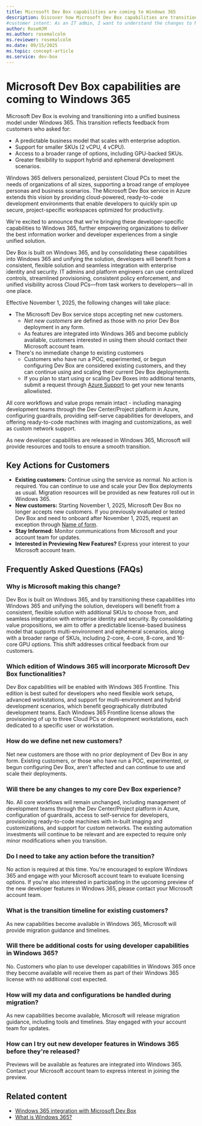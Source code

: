 ```yaml
---
title: Microsoft Dev Box capabilities are coming to Windows 365
description: Discover how Microsoft Dev Box capabilities are transitioning to Windows 365, offering unified solutions for developers and IT admins starting in November 2025.
#customer intent: As an IT admin, I want to understand the changes to Microsoft Dev Box so that I can plan for the transition to Windows 365.
author: RoseHJM
ms.author: rosemalcolm
ms.reviewer: rosemalcolm
ms.date: 09/15/2025
ms.topic: concept-article
ms.service: dev-box
---
```


# Microsoft Dev Box capabilities are coming to Windows 365

Microsoft Dev Box is evolving and transitioning into a unified business model under Windows 365. This transition reflects feedback from customers who asked for: 

- A predictable business model that scales with enterprise adoption. 
- Support for smaller SKUs (2 vCPU, 4 vCPU). 
- Access to a broader range of options, including GPU-backed SKUs. 
- Greater flexibility to support hybrid and ephemeral development scenarios. 

Windows 365 delivers personalized, persistent Cloud PCs to meet the needs of organizations of all sizes, supporting a broad range of employee personas and business scenarios. The Microsoft Dev Box service in Azure extends this vision by providing cloud-powered, ready-to-code development environments that enable developers to quickly spin up secure, project-specific workspaces optimized for productivity. 

We're excited to announce that we're bringing these developer-specific capabilities to Windows 365, further empowering organizations to deliver the best information worker and developer experiences from a single unified solution. 

Dev Box is built on Windows 365, and by consolidating these capabilities into Windows 365 and unifying the solution, developers will benefit from a consistent, flexible solution and seamless integration with enterprise identity and security. IT admins and platform engineers can use centralized controls, streamlined provisioning, consistent policy enforcement, and unified visibility across Cloud PCs—from task workers to developers—all in one place. 

Effective November 1, 2025, the following changes will take place: 

- The Microsoft Dev Box service stops accepting net new customers. 
    - *Net new customers* are defined as those with no prior Dev Box deployment in any form. 
    - As features are integrated into Windows 365 and become publicly available, customers interested in using them should contact their Microsoft account team. 
- There's no immediate change to existing customers 
    - Customers who have run a POC, experimented, or begun configuring Dev Box are considered existing customers, and they can continue using and scaling their current Dev Box deployments. 
    - If you plan to start using or scaling Dev Boxes into additional tenants, submit a request through [Azure Support](https://go.microsoft.com/fwlink/p/?linkid=2202692&clcid=0x409) to get your new tenants allowlisted.  

All core workflows and value props remain intact - including managing development teams through the Dev Center/Project platform in Azure, configuring guardrails, providing self-serve capabilities for developers, and offering ready-to-code machines with imaging and customizations, as well as custom network support. 

As new developer capabilities are released in Windows 365, Microsoft will provide resources and tools to ensure a smooth transition.  

## Key Actions for Customers 

- **Existing customers:** Continue using the service as normal. No action is required. You can continue to use and scale your Dev Box deployments as usual. Migration resources will be provided as new features roll out in Windows 365. 
- **New customers:** Starting November 1, 2025, Microsoft Dev Box no longer accepts new customers. If you previously evaluated or tested Dev Box and need to onboard after November 1, 2025, request an exception through [Name of form](https://aka.ms/link-to-form).
- **Stay Informed:** Monitor communications from Microsoft and your account team for updates. 
- **Interested in Previewing New Features?** Express your interest to your Microsoft account team. 

## Frequently Asked Questions (FAQs) 

### Why is Microsoft making this change? 

Dev Box is built on Windows 365, and by transitioning these capabilities into Windows 365 and unifying the solution, developers will benefit from a consistent, flexible solution with additional SKUs to choose from, and seamless integration with enterprise identity and security. By consolidating value propositions, we aim to offer a predictable license-based business model that supports multi-environment and ephemeral scenarios, along with a broader range of SKUs, including 2-core, 4-core, 8-core, and 16-core GPU options. This shift addresses critical feedback from our customers. 

### Which edition of Windows 365 will incorporate Microsoft Dev Box functionalities? 

Dev Box capabilities will be enabled with Windows 365 Frontline. This edition is best suited for developers who need flexible work setups, advanced workstations, and support for multi-environment and hybrid development scenarios, which benefit geographically distributed development teams. Each Windows 365 Frontline license allows the provisioning of up to three Cloud PCs or development workstations, each dedicated to a specific user or workstation. 

### How do we define net new customers? 

Net new customers are those with no prior deployment of Dev Box in any form. Existing customers, or those who have run a POC, experimented, or begun configuring Dev Box, aren't affected and can continue to use and scale their deployments.  

### Will there be any changes to my core Dev Box experience? 

No. All core workflows will remain unchanged, including management of development teams through the Dev Center/Project platform in Azure, configuration of guardrails, access to self-service for developers, provisioning ready-to-code machines with in-built imaging and customizations, and support for custom networks. The existing automation investments will continue to be relevant and are expected to require only minor modifications when you transition. 

### Do I need to take any action before the transition? 

No action is required at this time. You're encouraged to explore Windows 365 and engage with your Microsoft account team to evaluate licensing options. If you're also interested in participating in the upcoming preview of the new developer features in Windows 365, please contact your Microsoft account team. 

### What is the transition timeline for existing customers? 

As new capabilities become available in Windows 365, Microsoft will provide migration guidance and timelines. 

### Will there be additional costs for using developer capabilities in Windows 365? 

No. Customers who plan to use developer capabilities in Windows 365 once they become available will receive them as part of their Windows 365 license with no additional cost expected. 

### How will my data and configurations be handled during migration? 

As new capabilities become available, Microsoft will release migration guidance, including tools and timelines. Stay engaged with your account team for updates.

### How can I try out new developer features in Windows 365 before they're released? 

Previews will be available as features are integrated into Windows 365. Contact your Microsoft account team to express interest in joining the preview. 

## Related content
- [Windows 365 integration with Microsoft Dev Box](https://aka.ms/WindowsSeptAnnouncements)
- [What is Windows 365?](/windows-365/overview)
 
